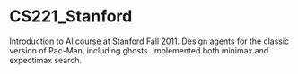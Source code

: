 # CS221_Stanford
Introduction to AI course at Stanford Fall 2011.
Design agents for the classic version of Pac-Man, including ghosts. 
Implemented both minimax and expectimax search.
